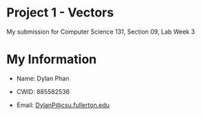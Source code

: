 # Project 1 - Vectors

My submission for Computer Science 131, Section 09, Lab Week 3

# My Information

* Name: Dylan Phan

* CWID: 885582536

* Email: DylanP@csu.fullerton.edu
